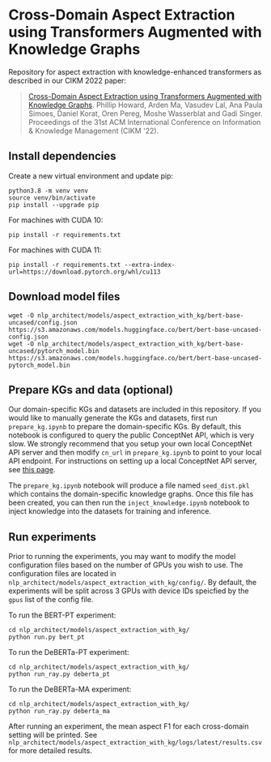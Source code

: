 # Cross-Domain Aspect Extraction using Transformers Augmented with Knowledge Graphs

Repository for aspect extraction with knowledge-enhanced transformers as described in our CIKM 2022 paper:

> [Cross-Domain Aspect Extraction using Transformers Augmented with Knowledge Graphs](http://arxiv.org/abs/2210.10144).
> Phillip Howard, Arden Ma, Vasudev Lal, Ana Paula Simoes, Daniel Korat, Oren Pereg, Moshe Wasserblat and Gadi Singer.
> Proceedings of the 31st ACM International Conference on Information & Knowledge Management (CIKM '22).

## Install dependencies

Create a new virtual environment and update pip:
```
python3.8 -m venv venv
source venv/bin/activate
pip install --upgrade pip
```

For machines with CUDA 10:
```
pip install -r requirements.txt
```
For machines with CUDA 11:
```
pip install -r requirements.txt --extra-index-url=https://download.pytorch.org/whl/cu113
```

## Download model files

```
wget -O nlp_architect/models/aspect_extraction_with_kg/bert-base-uncased/config.json https://s3.amazonaws.com/models.huggingface.co/bert/bert-base-uncased-config.json
wget -O nlp_architect/models/aspect_extraction_with_kg/bert-base-uncased/pytorch_model.bin https://s3.amazonaws.com/models.huggingface.co/bert/bert-base-uncased-pytorch_model.bin
```

## Prepare KGs and data (optional)

Our domain-specific KGs and datasets are included in this repository. If you would like to manually generate the KGs and datasets, first run ``prepare_kg.ipynb`` to prepare the domain-specific KGs. By default, this notebook is configured to query the public ConceptNet API, which is very slow. We strongly recommend that you setup your own local ConceptNet API server and then modify ``cn_url`` in ``prepare_kg.ipynb`` to point to your local API endpoint. For instructions on setting up a local ConceptNet API server, see [this page](https://www.cs.utah.edu/~tli/posts/2018/09/blog-post-3/).

The ``prepare_kg.ipynb`` notebook will produce a file named ``seed_dist.pkl`` which contains the domain-specific knowledge graphs. Once this file has been created, you can then run the ``inject_knowledge.ipynb`` notebook to inject knowledge into the datasets for training and inference. 

## Run experiments

Prior to running the experiments, you may want to modify the model configuration files based on the number of GPUs you wish to use. The configuration files are located in ``nlp_architect/models/aspect_extraction_with_kg/config/``. By default, the experiments will be split across 3 GPUs with device IDs speicfied by the ``gpus`` list of the config file.

To run the BERT-PT experiment:

```
cd nlp_architect/models/aspect_extraction_with_kg/
python run.py bert_pt
```

To run the DeBERTa-PT experiment:

```
cd nlp_architect/models/aspect_extraction_with_kg/
python run_ray.py deberta_pt
```

To run the DeBERTa-MA experiment:

```
cd nlp_architect/models/aspect_extraction_with_kg/
python run_ray.py deberta_ma
```

After running an experiment, the mean aspect F1 for each cross-domain setting will be printed. See ``nlp_architect/models/aspect_extraction_with_kg/logs/latest/results.csv`` for more detailed results.
